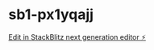 # sb1-px1yqajj

[Edit in StackBlitz next generation editor ⚡️](https://stackblitz.com/~/github.com/AndreiBusu123/sb1-px1yqajj)